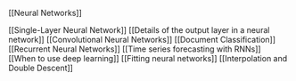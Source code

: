 [[Neural Networks]]

[[Single-Layer Neural Network]]
[[Details of the output layer in a neural network]]
[[Convolutional Neural Networks]]
[[Document Classification]]
[[Recurrent Neural Networks]]
[[Time series forecasting with RNNs]]
[[When to use deep learning]]
[[Fitting neural networks]]
[[Interpolation and Double Descent]]

